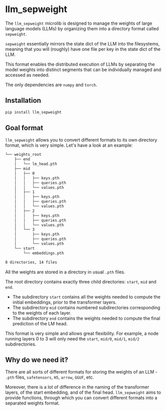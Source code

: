 # llm_sepweight

The `llm_sepweight` microlib is designed to manage the weights of large language models (LLMs) by organizing them into a directory format called `sepweight`.

`sepweight` essentially mirrors the state dict of the LLM into the filesystems, meaning that you will (roughly) have one 
file per key in the state dict of the LLM.

This format enables the distributed execution of LLMs by separating the model weights into distinct segments that can be individually managed and accessed as needed.

The only dependencies are `numpy` and `torch`.

## Installation

```bash
pip install llm_sepweight
```

## Goal format

`llm_sepweight` allows you to convert different formats to its own directory format, which is very simple.
Let's have a look at an example:

```bash
└── weights_root
    ├── end
    │   └── lm_head.pth
    ├── mid
    │   ├── 0
    │   │   ├── keys.pth
    │   │   ├── queries.pth
    │   │   └── values.pth
    │   ├── 1
    │   │   ├── keys.pth
    │   │   ├── queries.pth
    │   │   └── values.pth
    │   ├── 2
    │   │   ├── keys.pth
    │   │   ├── queries.pth
    │   │   └── values.pth
    │   └── 3
    │       ├── keys.pth
    │       ├── queries.pth
    │       └── values.pth
    └── start
        └── embeddings.pth

8 directories, 14 files

```

All the weights are stored in a directory in usual `.pth` files.

The root directory contains exactly three child directories: `start`, `mid` and `end`.
* The subdirectory `start` contains all the weights needed to compute the initial embeddings, prior to the transformer layers.
* The subdirectory `mid` contains numbered subdirectories corresponding to the weights of each layer.
* The subdirectory `end` contains the weights needed to compute the final prediction of the LM head.

This format is very simple and allows great flexibility. For example, a node running layers 0 to 3 will only need the 
`start`, `mid/0`, `mid/1`, `mid/2` subdirectories.


## Why do we need it?

There are all sorts of different formats for storing the weights of an LLM - `.pth` files, `safetensors`, `H5`,
`arrow`, `GGUF`, etc.  

Moreover, there is a lot of difference in the naming of the transformer layers, of the start embedding, and of the final head.
`llm_sepweight` aims to provide functions, through which you can convert different formats into a separated weights format.
